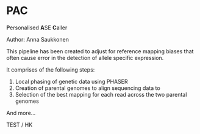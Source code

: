 # PAC

**P**ersonalised **A**SE **C**aller

Author: Anna Saukkonen

This pipeline has been created to adjust for reference mapping biases that often cause error in the detection of allele specific expression.

It comprises of the following steps:

1. Local phasing of genetic data using PHASER
2. Creation of parental genomes to align sequencing data to
3. Selection of the best mapping for each read across the two parental genomes

And more...

TEST / HK
